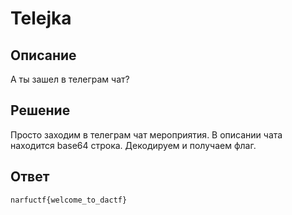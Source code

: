# Telejka

## Описание

А ты зашел в телеграм чат?

## Решение

Просто заходим в телеграм чат мероприятия. В описании чата находится base64 строка. Декодируем и получаем флаг.

## Ответ

`narfuctf{welcome_to_dactf}`